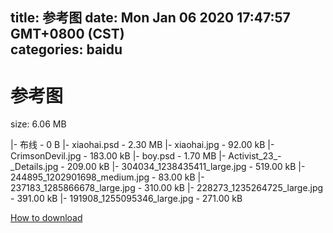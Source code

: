 
title: 参考图
date: Mon Jan 06 2020 17:47:57 GMT+0800 (CST)    
categories: baidu
---

# 参考图
size: 6.06 MB
 
 
|- 布线 - 0 B
|- xiaohai.psd - 2.30 MB
|- xiaohai.jpg - 92.00 kB
|- CrimsonDevil.jpg - 183.00 kB
|- boy.psd - 1.70 MB
|- Activist_23_-_Details.jpg - 209.00 kB
|- 304034_1238435411_large.jpg - 519.00 kB
|- 244895_1202901698_medium.jpg - 83.00 kB
|- 237183_1285866678_large.jpg - 310.00 kB
|- 228273_1235264725_large.jpg - 391.00 kB
|- 191908_1255095346_large.jpg - 271.00 kB

[How to download](https://bpcam.bemobtrk.com/go/2ceec3aa-1ca2-46d6-b9ff-aaa5c184517c?jno=1975)